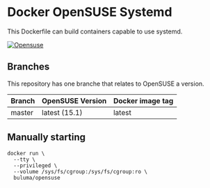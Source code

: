 Docker OpenSUSE Systemd
=======================

This Dockerfile can build containers capable to use systemd.

[![Opensuse](https://github.com/buluma/dockerfiles/actions/workflows/docker-opensuse-systemd.yml/badge.svg)](https://github.com/buluma/dockerfiles/actions/workflows/docker-opensuse-systemd.yml)

Branches
--------

This repository has one branche that relates to OpenSUSE a version.

|Branch |OpenSUSE Version|Docker image tag|
|-------|----------------|----------------|
|master |latest (15.1)   |latest          |

Manually starting
-----------------

```
docker run \
  --tty \
  --privileged \
  --volume /sys/fs/cgroup:/sys/fs/cgroup:ro \
  buluma/opensuse
```
